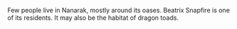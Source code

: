 Few people live in Nanarak, mostly around its oases. Beatrix Snapfire is one of its residents. It may also be the habitat of dragon toads.